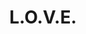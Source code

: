 ---
pid: llp538
title: L.O.V.E.
location_transcription: philly
coordinates: "[-75.165322545206, 39.95404662841]"
zipcode: NJ08060
gen_neighborhood: 
neighborhood: 
outside_phl: Mt Holly NJ
age: '17'
age_range: 13-19
instagram: 
image_file_name: llp_538.jpg
proposal_transcription: The City of Brotherly Love
topic: Brotherly Love,Love
topic_summary: 0, 0, 0
type: Sculpture Statue,Memorial
keywords_other: 
credit: eiaby B.H.
image_labels: 
twitter: 
facebook: 
permalink: "/monuments/llp538/"
layout: item-page
---